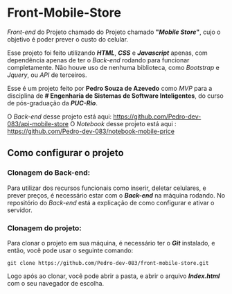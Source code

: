 # Front-Mobile-Store

*Front-end* do Projeto chamado do Projeto chamado **"*Mobile Store*"**, cujo o objetivo é poder prever o custo do celular.

Esse projeto foi feito utilizando ***HTML***, ***CSS*** e ***Javascript*** apenas, com dependência apenas de ter o *Back-end* rodando para funcionar completamente. Não houve uso de nenhuma biblioteca, como *Bootstrap* e *Jquery*, ou *API* de terceiros.

Esse é um projeto feito por **Pedro Souza de Azevedo** como *MVP* para a disciplina de **# Engenharia de Sistemas de Software Inteligentes**, do curso de pós-graduação da ***PUC-Rio***.

O *Back-end* desse projeto está aqui: https://github.com/Pedro-dev-083/api-mobile-store
O *Notebook* desse projeto está aqui : https://github.com/Pedro-dev-083/notebook-mobile-price

## Como configurar o projeto
### Clonagem do Back-end:
Para utilizar dos recursos funcionais como inserir, deletar celulares, e prever preços, é necessário estar com o ***Back-end*** na máquina rodando.
No repositório do *Back-end* está a explicação de como configurar e ativar o servidor.

### Clonagem do projeto:
Para clonar o projeto em sua máquina, é necessário ter o ***Git*** instalado, e então, você pode usar o seguinte comando:

    git clone https://github.com/Pedro-dev-083/front-mobile-store.git
Logo após ao clonar, você pode abrir a pasta, e abrir o arquivo ***Index.html*** com o seu navegador de escolha.
